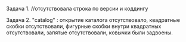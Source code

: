 Задача 1.<?xml version="1.0" encoding="UTF-8"?> //отсутствовала строка по версии и коддингу
</req> <!-- отсутствовала в конце стрелка вправо -->

Задача 2. "catalog" : открытие каталога отсутствовало,
квадратные скобки отсутствовали,
фигурные скобки внутри квадратных отсутствовали,
запятые отсутствовали,
ковычки были задвоены.